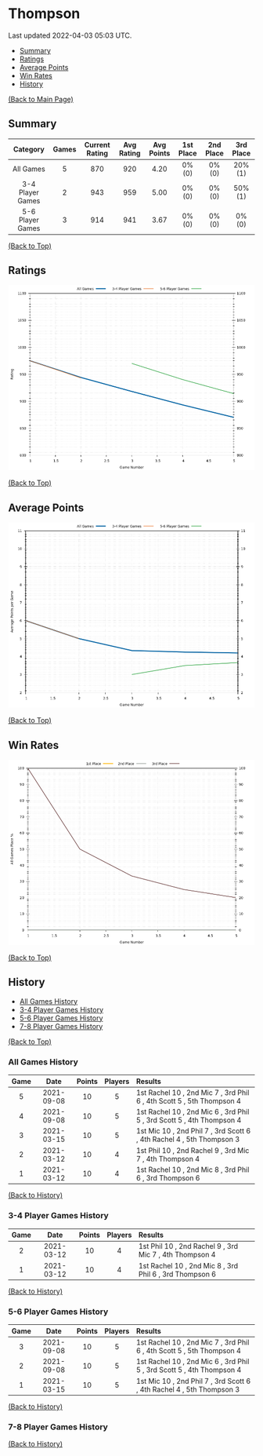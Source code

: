 # Thompson

Last updated 2022-04-03 05:03 UTC.

- [Summary](#summary)
- [Ratings](#ratings)
- [Average Points](#average-points)
- [Win Rates](#win-rates)
- [History](#history)

[(Back to Main Page)](../../#)

## Summary

| **Category**     | **Games** | **Current Rating** | **Avg Rating** | **Avg Points** | **1st Place** | **2nd Place** | **3rd Place** |
| :---:            | :---:     | :---:              | :---:          | :---:          | :---:         | :---:         | :---:         |
| All Games        | 5         | 870                | 920            | 4.20           | 0% (0)        | 0% (0)        | 20% (1)       |
| 3-4 Player Games | 2         | 943                | 959            | 5.00           | 0% (0)        | 0% (0)        | 50% (1)       |
| 5-6 Player Games | 3         | 914                | 941            | 3.67           | 0% (0)        | 0% (0)        | 0% (0)        |

[(Back to Top)](#)

## Ratings

![Ratings History Plot](plots/rating_vs_game_number.png)

[(Back to Top)](#)

## Average Points

![Average Points History Plot](plots/average_points_vs_game_number.png)

[(Back to Top)](#)

## Win Rates

![Win Rates Plot](plots/place_percentage_vs_game_number_all_games.png)

[(Back to Top)](#)

## History

- [All Games History](#all-games-history)
- [3-4 Player Games History](#3-4-player-games-history)
- [5-6 Player Games History](#5-6-player-games-history)
- [7-8 Player Games History](#7-8-player-games-history)

[(Back to Top)](#)

### All Games History

| **Game** | **Date**   | **Points** | **Players** | **Results**                                                           |
| :---:    | :---:      | :---:      | :---:       | :---                                                                  |
| 5        | 2021-09-08 | 10         | 5           | 1st Rachel 10 , 2nd Mic 7 , 3rd Phil 6 , 4th Scott 5 , 5th Thompson 4 |
| 4        | 2021-09-08 | 10         | 5           | 1st Rachel 10 , 2nd Mic 6 , 3rd Phil 5 , 3rd Scott 5 , 4th Thompson 4 |
| 3        | 2021-03-15 | 10         | 5           | 1st Mic 10 , 2nd Phil 7 , 3rd Scott 6 , 4th Rachel 4 , 5th Thompson 3 |
| 2        | 2021-03-12 | 10         | 4           | 1st Phil 10 , 2nd Rachel 9 , 3rd Mic 7 , 4th Thompson 4               |
| 1        | 2021-03-12 | 10         | 4           | 1st Rachel 10 , 2nd Mic 8 , 3rd Phil 6 , 3rd Thompson 6               |

[(Back to History)](#history)

### 3-4 Player Games History

| **Game** | **Date**   | **Points** | **Players** | **Results**                                             |
| :---:    | :---:      | :---:      | :---:       | :---                                                    |
| 2        | 2021-03-12 | 10         | 4           | 1st Phil 10 , 2nd Rachel 9 , 3rd Mic 7 , 4th Thompson 4 |
| 1        | 2021-03-12 | 10         | 4           | 1st Rachel 10 , 2nd Mic 8 , 3rd Phil 6 , 3rd Thompson 6 |

[(Back to History)](#history)

### 5-6 Player Games History

| **Game** | **Date**   | **Points** | **Players** | **Results**                                                           |
| :---:    | :---:      | :---:      | :---:       | :---                                                                  |
| 3        | 2021-09-08 | 10         | 5           | 1st Rachel 10 , 2nd Mic 7 , 3rd Phil 6 , 4th Scott 5 , 5th Thompson 4 |
| 2        | 2021-09-08 | 10         | 5           | 1st Rachel 10 , 2nd Mic 6 , 3rd Phil 5 , 3rd Scott 5 , 4th Thompson 4 |
| 1        | 2021-03-15 | 10         | 5           | 1st Mic 10 , 2nd Phil 7 , 3rd Scott 6 , 4th Rachel 4 , 5th Thompson 3 |

[(Back to History)](#history)

### 7-8 Player Games History


[(Back to History)](#history)


